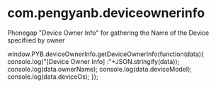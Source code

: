 # com.pengyanb.deviceownerinfo
Phonegap "Device Owner Info" for gathering the Name of the Device specifiied by owner

window.PYB.deviceOwnerInfo.getDeviceOwnerInfo(function(data){
    console.log("[Device Owner Info] :"+JSON.stringify(data));
    console.log(data.ownerName);
    console.log(data.deviceModel);
    console.log(data.deviceOs);
});
